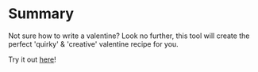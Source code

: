# Summary
Not sure how to write a valentine? Look no further, this tool will create the perfect 'quirky' & 'creative' valentine recipe for you.

Try it out [here](https://codepen.io/javanaut/pen/VwmPGYM)!
